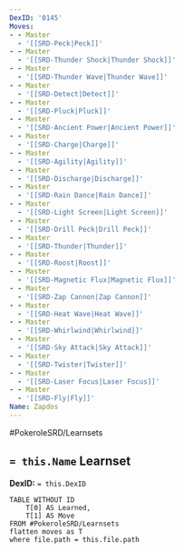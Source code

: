 ```yaml
---
DexID: '0145'
Moves:
- - Master
  - '[[SRD-Peck|Peck]]'
- - Master
  - '[[SRD-Thunder Shock|Thunder Shock]]'
- - Master
  - '[[SRD-Thunder Wave|Thunder Wave]]'
- - Master
  - '[[SRD-Detect|Detect]]'
- - Master
  - '[[SRD-Pluck|Pluck]]'
- - Master
  - '[[SRD-Ancient Power|Ancient Power]]'
- - Master
  - '[[SRD-Charge|Charge]]'
- - Master
  - '[[SRD-Agility|Agility]]'
- - Master
  - '[[SRD-Discharge|Discharge]]'
- - Master
  - '[[SRD-Rain Dance|Rain Dance]]'
- - Master
  - '[[SRD-Light Screen|Light Screen]]'
- - Master
  - '[[SRD-Drill Peck|Drill Peck]]'
- - Master
  - '[[SRD-Thunder|Thunder]]'
- - Master
  - '[[SRD-Roost|Roost]]'
- - Master
  - '[[SRD-Magnetic Flux|Magnetic Flux]]'
- - Master
  - '[[SRD-Zap Cannon|Zap Cannon]]'
- - Master
  - '[[SRD-Heat Wave|Heat Wave]]'
- - Master
  - '[[SRD-Whirlwind|Whirlwind]]'
- - Master
  - '[[SRD-Sky Attack|Sky Attack]]'
- - Master
  - '[[SRD-Twister|Twister]]'
- - Master
  - '[[SRD-Laser Focus|Laser Focus]]'
- - Master
  - '[[SRD-Fly|Fly]]'
Name: Zapdos
---
```


#PokeroleSRD/Learnsets

## `= this.Name` Learnset

**DexID:** `= this.DexID`

```dataview
TABLE WITHOUT ID
    T[0] AS Learned,
    T[1] AS Move
FROM #PokeroleSRD/Learnsets
flatten moves as T
where file.path = this.file.path
```
